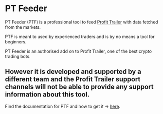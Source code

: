 # PT Feeder

PT Feeder (PTF) is a professional tool to feed [Profit Trailer](https://profittrailer.io) with data fetched from the markets. 

PTF is meant to used by experienced traders and is by no means a tool for beginners.

PT Feeder is an authorised add on to Profit Trailer, one of the best crypto trading bots.

## However it is developed and supported by a different team and the Profit Trailer support channels will not be able to provide any support information about this tool.

Find the documentation for PTF and how to get it → [here](https://github.com/mehtadone/PTFeeder/wiki).
